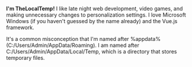 **I'm TheLocalTemp!** I like late night web development, video games, and making unnecessary changes to personalization settings. I love Microsoft Windows (if you haven't guessed by the name already) and the Vue.js framework.

It's a common misconception that I'm named after %appdata% (C:/Users/Admin/AppData/Roaming). I am named after C:/Users/Admin/AppData/Local/Temp, which is a directory that stores temporary files.
